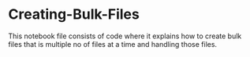 # Creating-Bulk-Files
This  notebook file consists of code  where it explains  how to create bulk files that is multiple no of files at a time and handling those files.
